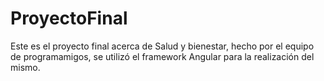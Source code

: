 # ProyectoFinal
Este es el proyecto final acerca de Salud y bienestar, hecho por el equipo de programamigos, se utilizó el framework Angular para la realización del mismo.
